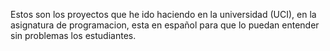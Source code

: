 Estos son los proyectos que he ido haciendo en la universidad (UCI), en la asignatura de programacion, esta en español para que lo puedan entender sin problemas los estudiantes.
